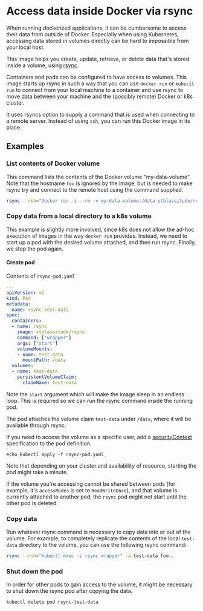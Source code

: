 # Access data inside Docker via rsync

When running dockerized applications, it can be cumbersome to access their data from outside of Docker. Especially when using Kubernetes, accessing data stored in volumes directly can be hard to impossible from your local host.

This image helps you create, update, retrieve, or delete data that's stored inside a volume, using [rsync](https://rsync.samba.org).

Containers and pods can be configured to have access to volumes. This image starts up rsync in such a way that you can use `docker run` or `kubectl run` to connect from your local machine to a container and use rsync to move data between your machine and the (possibly remote) Docker or k8s cluster.

It uses rsyncs option to supply a command that is used when connecting to a remote server. Instead of using `ssh`, you can run this Docker image in its place.

## Examples

### List contents of Docker volume

This command lists the contents of the Docker volume "my-data-volume". Note that the hostname `foo` is ignored by the image, but is needed to make rsync try and connect to the remote host using the command supplied.

```sh
rsync --rsh="docker run -i --rm -v my-data-volume:/data stblassitude/rsync" --list-only foo:
```

### Copy data from a local directory to a k8s volume

This example is slightly more involved, since k8s does not allow the ad-hoc execution of images in the way `docker run` provides. Instead, we need to start up a pod with the desired volume attached, and then run rsync. Finally, we stop the pod again.

#### Create pod

Contents of `rsync-pod.yaml`
```yaml
---
apiVersion: v1
kind: Pod
metadata:
  name: rsync-test-data
spec:
  containers:
  - name: rsync
    image: stblassitude/rsync
    command: ["wrapper"]
    args: ["start"]
    volumeMounts:
    - name: test-data
      mountPath: /data
  volumes:
  - name: test-data
    persistentVolumeClaim:
      claimName: test-data
```

Note the `start` argument which will make the image sleep in an endless loop. This is required so we can run the rsync command inside the running pod.

The pod attaches the volume claim `test-data` under `/data`, where it will be available through rsync.

If you need to access the volume as a specific user, add a [securityContext](https://kubernetes.io/docs/tasks/configure-pod-container/security-context/#set-the-security-context-for-a-pod) specification to the pod definition.

```
echo kubectl apply -f rsync-pod.yaml
```

Note that depending on your cluster and availability of resource, starting the pod might take a minute.

If the volume you're accessing cannot be shared between pods (for example, it's `accessModes` is set to `ReadWriteOnce`), and that volume is currently attached to another pod, the `rsync` pod might not start until the other pod is deleted.

### Copy data

Run whatever rsync command is necessary to copy data into or out of the volume. For example, to completely replicate the contents of the local `test-data` directory to the volume, you can use the following rsync command:

```sh
rsync --rsh="kubectl exec -i rsync wrapper" -a test-data foo:.
```

### Shut down the pod

In order for other pods to gain access to the volume, it might be necessary to shut down the rsync pod after copying the data.

```
kubectl delete pod rsync-test-data
```
